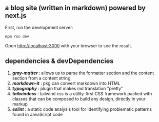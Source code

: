 ## a blog site (written in markdown) powered by next.js

First, run the development server:

```bash
npm run dev
```

Open [http://localhost:3000](http://localhost:3000) with your browser to see the result.

## dependencies & devDependencies

1. **_gray-matter_** : allows us to parse the formatter section and the content section from a content string<br>
2. **_markdown-it_** : pkg can convert markdown into HTML<br>
3. **_typography_** : plugin that makes md translation "pretty"<br>
4. **_tailwindcss_** : tailwind css is a utility-first CSS framework packed with classes that can be composed to build any design, directly in your markup<br>
5. **_eslint_** : a static code analysis tool for identifying problematic patterns found in JavaScript code<br>
